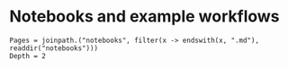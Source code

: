 
# Notebooks and example workflows

```@contents
Pages = joinpath.("notebooks", filter(x -> endswith(x, ".md"), readdir("notebooks")))
Depth = 2
```
